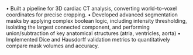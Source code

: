 • Built a pipeline for 3D cardiac CT analysis, converting world-to-voxel coordinates for precise cropping.
• Developed advanced segmentation masks by applying complex boolean logic, including intensity thresholding, isolating the
largest connected component, and performing union/subtraction of key anatomical structures (atria, ventricles, aorta)
• Implemented Dice and Hausdorff validation metrics to quantitatively compare mask volumes and accuracy.
